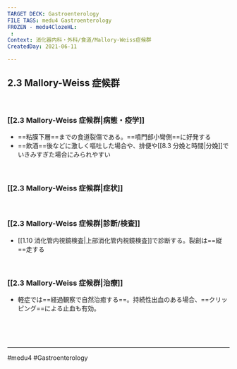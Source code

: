 ```yaml
---
TARGET DECK: Gastroenterology
FILE TAGS: medu4 Gastroenterology
FROZEN - medu4ClozeHL:
 : 
Context: 消化器内科・外科/食道/Mallory-Weiss症候群
CreatedDay: 2021-06-11

---
```


## 2.3 Mallory-Weiss 症候群

<br>

### [[2.3 Mallory-Weiss 症候群|病態・疫学]]
* ==粘膜下層==までの食道裂傷である。==噴門部小彎側==に好発する
* ==飲酒==後などに激しく嘔吐した場合や、排便や[[8.3 分娩と時間|分娩]]でいきみすぎた場合にみられやすい
 
<br>
<!--ID: 1624766943073-->


### [[2.3 Mallory-Weiss 症候群|症状]]


<br>

### [[2.3 Mallory-Weiss 症候群|診断/検査]]
* [[1.10 消化管内視鏡検査|上部消化管内視鏡検査]]で診断する。裂創は==縦==走する
<!--ID: 1624766943079-->


<br>

### [[2.3 Mallory-Weiss 症候群|治療]]
* 軽症では==経過観察で自然治癒する==。持続性出血のある場合、==クリッピング==による止血も有効。
<!--ID: 1624766943084-->


<br><br><br>

---
#medu4 #Gastroenterology 
